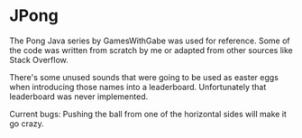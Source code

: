 # JPong
The Pong Java series by GamesWithGabe was used for reference. 
Some of the code was written from scratch by me or adapted from other sources like Stack Overflow.

There's some unused sounds that were going to be used as easter eggs when introducing those names into a leaderboard. Unfortunately that leaderboard was never implemented.

Current bugs:
Pushing the ball from one of the horizontal sides will make it go crazy.
